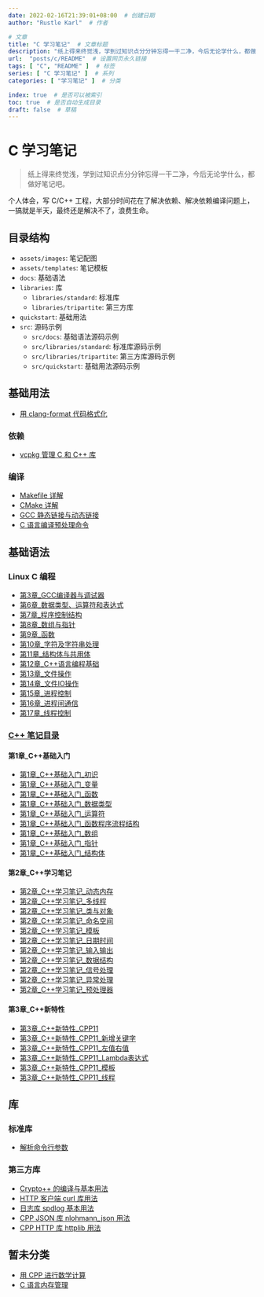 ```yaml
---
date: 2022-02-16T21:39:01+08:00  # 创建日期
author: "Rustle Karl"  # 作者

# 文章
title: "C 学习笔记"  # 文章标题
description: "纸上得来终觉浅，学到过知识点分分钟忘得一干二净，今后无论学什么，都做好笔记吧。"
url:  "posts/c/README"  # 设置网页永久链接
tags: [ "C", "README" ]  # 标签
series: [ "C 学习笔记" ]  # 系列
categories: [ "学习笔记" ]  # 分类

index: true  # 是否可以被索引
toc: true  # 是否自动生成目录
draft: false  # 草稿
---
```


# C 学习笔记

> 纸上得来终觉浅，学到过知识点分分钟忘得一干二净，今后无论学什么，都做好笔记吧。

个人体会，写 C/C++ 工程，大部分时间花在了解决依赖、解决依赖编译问题上，一搞就是半天，最终还是解决不了，浪费生命。

## 目录结构

- `assets/images`: 笔记配图
- `assets/templates`: 笔记模板
- `docs`: 基础语法
- `libraries`: 库
  - `libraries/standard`: 标准库
  - `libraries/tripartite`: 第三方库
- `quickstart`: 基础用法
- `src`: 源码示例
  - `src/docs`: 基础语法源码示例
  - `src/libraries/standard`: 标准库源码示例
  - `src/libraries/tripartite`: 第三方库源码示例
  - `src/quickstart`: 基础用法源码示例

## 基础用法

- [用 clang-format 代码格式化](quickstart/clang_format.md)

### 依赖

- [vcpkg 管理 C 和 C++ 库](quickstart/compile/vcpkg.md)

### 编译

- [Makefile 详解](quickstart/compile/Makefile.md)
- [CMake 详解](quickstart/compile/cmake.md)
- [GCC 静态链接与动态链接](quickstart/compile/link.md)
- [C 语言编译预处理命令](quickstart/compile/preprocessing_command.md)

## 基础语法

### Linux C 编程

- [第3章_GCC编译器与调试器](docs/[Linux]C/第3章_GCC编译器与调试器.md)
- [第6章_数据类型、运算符和表达式](docs/[Linux]C/第6章_数据类型、运算符和表达式.md)
- [第7章_程序控制结构](docs/[Linux]C/第7章_程序控制结构.md)
- [第8章_数组与指针](docs/[Linux]C/第8章_数组与指针.md)
- [第9章_函数](docs/[Linux]C/第9章_函数.md)
- [第10章_字符及字符串处理](docs/[Linux]C/第10章_字符及字符串处理.md)
- [第11章_结构体与共用体](docs/[Linux]C/第11章_结构体与共用体.md)
- [第12章_C++语言编程基础](docs/[Linux]C/第12章_C++语言编程基础.md)
- [第13章_文件操作](docs/[Linux]C/第13章_文件操作.md)
- [第14章_文件IO操作](docs/[Linux]C/第14章_文件IO操作.md)
- [第15章_进程控制](docs/[Linux]C/第15章_进程控制.md)
- [第16章_进程间通信](docs/[Linux]C/第16章_进程间通信.md)
- [第17章_线程控制](docs/[Linux]C/第17章_线程控制.md)

### [C++ 笔记目录](docs/CPP/README.md)

#### 第1章_C++基础入门

- [第1章_C++基础入门_初识](docs/CPP/第1章_C++基础入门_初识.md)
- [第1章_C++基础入门_变量](docs/CPP/第1章_C++基础入门_变量.md)
- [第1章_C++基础入门_函数](docs/CPP/第1章_C++基础入门_函数.md)
- [第1章_C++基础入门_数据类型](docs/CPP/第1章_C++基础入门_数据类型.md)
- [第1章_C++基础入门_运算符](docs/CPP/第1章_C++基础入门_运算符.md)
- [第1章_C++基础入门_函数程序流程结构](docs/CPP/第1章_C++基础入门_函数程序流程结构.md)
- [第1章_C++基础入门_数组](docs/CPP/第1章_C++基础入门_数组.md)
- [第1章_C++基础入门_指针](docs/CPP/第1章_C++基础入门_指针.md)
- [第1章_C++基础入门_结构体](docs/CPP/第1章_C++基础入门_结构体.md)

#### 第2章_C++学习笔记

- [第2章_C++学习笔记_动态内存](docs/CPP/第2章_C++学习笔记_动态内存.md)
- [第2章_C++学习笔记_多线程](docs/CPP/第2章_C++学习笔记_多线程.md)
- [第2章_C++学习笔记_类与对象](docs/CPP/第2章_C++学习笔记_类与对象.md)
- [第2章_C++学习笔记_命名空间](docs/CPP/第2章_C++学习笔记_命名空间.md)
- [第2章_C++学习笔记_模板](docs/CPP/第2章_C++学习笔记_模板.md)
- [第2章_C++学习笔记_日期时间](docs/CPP/第2章_C++学习笔记_日期时间.md)
- [第2章_C++学习笔记_输入输出](docs/CPP/第2章_C++学习笔记_输入输出.md)
- [第2章_C++学习笔记_数据结构](docs/CPP/第2章_C++学习笔记_数据结构.md)
- [第2章_C++学习笔记_信号处理](docs/CPP/第2章_C++学习笔记_信号处理.md)
- [第2章_C++学习笔记_异常处理](docs/CPP/第2章_C++学习笔记_异常处理.md)
- [第2章_C++学习笔记_预处理器](docs/CPP/第2章_C++学习笔记_预处理器.md)

#### 第3章_C++新特性

- [第3章_C++新特性_CPP11](docs/CPP/CPP_11/第3章_C++新特性_CPP11.md)
- [第3章_C++新特性_CPP11_新增关键字](docs/CPP/CPP_11/第3章_C++新特性_CPP11_新增关键字.md)
- [第3章_C++新特性_CPP11_左值右值](docs/CPP/CPP_11/第3章_C++新特性_CPP11_左值右值.md)
- [第3章_C++新特性_CPP11_Lambda表达式](docs/CPP/CPP_11/第3章_C++新特性_CPP11_Lambda表达式.md)
- [第3章_C++新特性_CPP11_模板](docs/CPP/CPP_11/第3章_C++新特性_CPP11_模板.md)
- [第3章_C++新特性_CPP11_线程](docs/CPP/CPP_11/第3章_C++新特性_CPP11_线程.md)

## 库

### 标准库

- [解析命令行参数](libraries/standard/getopt.md)

### 第三方库

- [Crypto++ 的编译与基本用法](libraries/tripartite/crypto/cryptopp.md)
- [HTTP 客户端 curl 库用法](libraries/tripartite/curl.md)
- [日志库 spdlog 基本用法](libraries/tripartite/spdlog.md)
- [CPP JSON 库 nlohmann_json 用法](libraries/tripartite/nlohmann_json.md)
- [CPP HTTP 库 httplib 用法](libraries/tripartite/httplib.md)

## 暂未分类

- [用 CPP 进行数学计算](docs/others/math.md)
- [C 语言内存管理](docs/others/memory.md)
